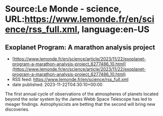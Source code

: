 # Source:Le Monde - science, URL:https://www.lemonde.fr/en/science/rss_full.xml, language:en-US

## Exoplanet Program: A marathon analysis project
 - [https://www.lemonde.fr/en/science/article/2023/11/22/exoplanet-program-a-marathon-analysis-project_6277486_10.html](https://www.lemonde.fr/en/science/article/2023/11/22/exoplanet-program-a-marathon-analysis-project_6277486_10.html)
 - RSS feed: https://www.lemonde.fr/en/science/rss_full.xml
 - date published: 2023-11-22T04:30:10+00:00

The first annual cycle of observations of the atmospheres of planets located beyond the solar system by the James Webb Space Telescope has led to meager findings. Astrophysicists are betting that the second will bring new discoveries.

